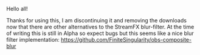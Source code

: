 Hello all!

Thanks for using this, I am discontinuing it and removing the downloads now that there are other alternatives to the StreamFX blur-filter. 
At the time of writing this is still in Alpha so expect bugs but this seems like a nice blur filter implementation:
https://github.com/FiniteSingularity/obs-composite-blur
